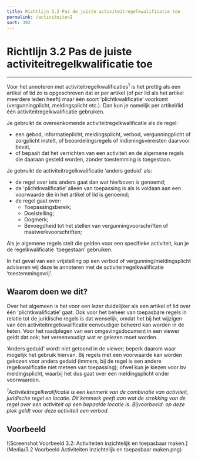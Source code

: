 ```yaml
---
title: Richtlijn 3.2 Pas de juiste activiteitregelkwalificatie toe 
permalink: /activiteiten2
sort: 302
---
```


# Richtlijn 3.2 Pas de juiste activiteitregelkwalificatie toe
----------------

Voor het annoteren met activiteitregelkwalificaties<sup>1</sup> is het prettig als een artikel of lid zo is opgeschreven dat er per artikel (of per lid als het artikel meerdere leden heeft) maar één soort ‘plichtkwalificatie’ voorkomt (vergunningplicht, meldingsplicht etc.). Dan kun je namelijk per artikel/lid één activiteitregelkwalificatie gebruiken.  

Je gebruikt de overeenkomende activiteitregelkwalificatie als de regel:  
- een gebod, informatieplicht, meldingsplicht, verbod, vergunningplicht of zorgplicht instelt, of beoordelingsregels of indieningsvereisten daarvoor bevat,  
- of bepaalt dat het verrichten van een activiteit en de algemene regels die daaraan gesteld worden, zonder toestemming is toegestaan. 

Je gebruikt de activiteitregelkwalificatie ‘anders geduid’ als:  
- de regel over iets anders gaat dan wat hierboven is genoemd; 
- de 'plichtkwalificatie’ alleen van toepassing is als is voldaan aan een voorwaarde die in het artikel of lid is genoemd; 
- de regel gaat over: 
  - Toepassingsbereik; 
  - Doelstelling; 
  - Oogmerk; 
  - Bevoegdheid tot het stellen van vergunningvoorschriften of maatwerkvoorschriften;  

Als je algemene regels stelt die gelden voor een specifieke activiteit, kun je de regelkwalificatie 'toegestaan’ gebruiken.  

In het geval van een vrijstelling op een verbod of vergunning/meldingsplicht adviseren wij deze te annoteren met de activiteitregelkwalificatie ‘toestemmingsvrij’. 

## Waarom doen we dit?

Over het algemeen is het voor een lezer duidelijker als een artikel of lid over één ‘plichtkwalificatie’ gaat. Ook voor het beheer van toepasbare regels in relatie tot de juridische regels is dat wenselijk, omdat het bij het wijzigen van één activiteitregelkwalificatie eenvoudiger beheerd kan worden in de keten. Voor het raadplegen van een omgevingsdocument in een viewer geldt dat ook; het vereenvoudigt wat er gelezen moet worden. 

‘Anders geduid’ wordt niet getoond in de viewer; beperk daarom waar mogelijk het gebruik hiervan. Bij regels met een voorwaarde kan worden gekozen voor anders geduid (immers, bij de regel is een andere regelkwalificatie niet meteen van toepassing); ofwel kun je kiezen voor bv meldingsplicht, waarbij het dus gaat over een meldingsplicht onder voorwaarden.  
 
_<sup>1</sup>Activiteitregelkwalificatie is een kenmerk van de combinatie van activiteit, juridische regel en locatie. Dit kenmerk geeft aan wat de strekking van de regel over een activiteit op een bepaalde locatie is. Bijvoorbeeld: op deze plek geldt voor deze activiteit een verbod._

**Voorbeeld**
----------------
![Screenshot Voorbeeld 3.2: Activiteiten inzichtelijk en toepasbaar maken.](Media/3.2 Voorbeeld Activiteiten inzichtelijk en toepasbaar maken.png) 
